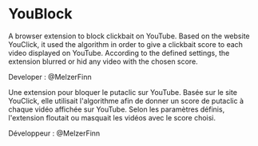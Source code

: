 # YouBlock
A browser extension to block clickbait on YouTube. Based on the website YouClick, it used the algorithm in order to give a clickbait score to each video displayed on YouTube. According to the defined settings, the extension blurred or hid any video with the chosen score.

Developer : @MelzerFinn



Une extension pour bloquer le putaclic sur YouTube. Basée sur le site YouClick, elle utilisait l'algorithme afin de donner un score de putaclic à chaque vidéo affichée sur YouTube. Selon les paramètres définis, l'extension floutait ou masquait les vidéos avec le score choisi.

Développeur : @MelzerFinn
